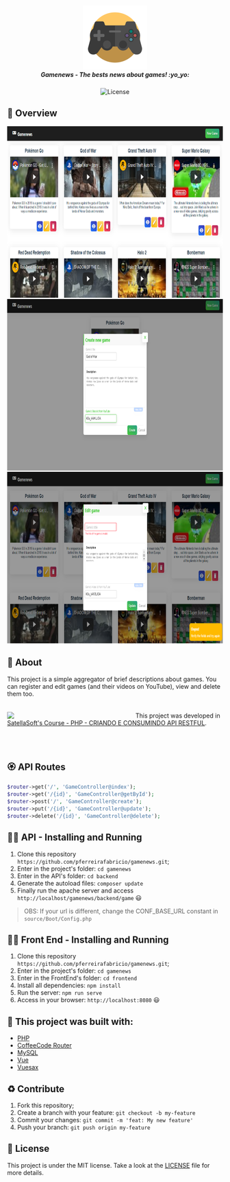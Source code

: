<h5 align="center">
  <img src="./docs/games-icon.png" width="150px" /> <br/>
  <b>Gamenews - The bests news about games!</b> :yo_yo:
</h5>
<p align="center">
  <img alt="License" src="https://img.shields.io/badge/license-MIT-green">
</p>

## :eyes: Overview 
<div>
 <img src="./docs/screenshots/all-games.png" width="auto" height="400px"/>
 <img src="./docs/screenshots/create-game.png" width="auto" height="400px"/>
 <img src="./docs/screenshots/update-game.png" width="auto" height="400px"/>
</div>

## :open_book: About 
This project is a simple aggregator of brief descriptions about games. You can register and edit games (and their videos on YouTube), view and delete them too.<br />
<br /><br />
<img align="left" src="https://satellasoft.com/img/logo/satellasoft-gradient.svg" width="300px" />
This project was developed in [SatellaSoft's Course - PHP - CRIANDO E CONSUMINDO API RESTFUL](https://academy.satellasoft.com/course/v/php-criando-e-consumindo-api-restful).
<br /><br /><br /><br />

## :rosette: API Routes
```php
$router->get('/', 'GameController@index');
$router->get('/{id}', 'GameController@getById');
$router->post('/', 'GameController@create');
$router->put('/{id}', 'GameController@update');
$router->delete('/{id}', 'GameController@delete');
```

## :running_man: API - Installing and Running
 1. Clone this repository ```https://github.com/pferreirafabricio/gamenews.git```;
 2. Enter in the project's folder: ```cd gamenews```
 2. Enter in the API's folder: ```cd backend```
 3. Generate the autoload files: ```composer update```
 6. Finally run the apache server and access ```http://localhost/gamenews/backend/game``` 😃
 > OBS: If your url is different, change the CONF_BASE_URL constant in ```source/Boot/Config.php```
 
## 	:running_woman: Front End - Installing and Running
 1. Clone this repository ```https://github.com/pferreirafabricio/gamenews.git```;
 2. Enter in the project's folder: ```cd gamenews```
 2. Enter in the FrontEnd's folder: ```cd frontend```
 3. Install all dependencies: ```npm install```
 6. Run the server: ```npm run serve```
 7. Access in your browser: ```http://localhost:8080``` 😃

## :bricks: This project was built with: 
- [PHP](https://www.php.net)
- [CoffeeCode Router](https://github.com/robsonvleite/router)
- [MySQL](https://www.mysql.com)
- [Vue](https://vuejs.org/)
- [Vuesax](https://lusaxweb.github.io/vuesax/)

## :recycle: Contribute
 1. Fork this repository;
 2. Create a branch with your feature: ```git checkout -b my-feature```
 3. Commit your changes: ```git commit -m 'feat: My new feature'```
 4. Push your branch: ```git push origin my-feature```
 
## :page_with_curl:	License
This project is under the MIT license. Take a look at the [LICENSE](LICENSE.md) file for more details.
